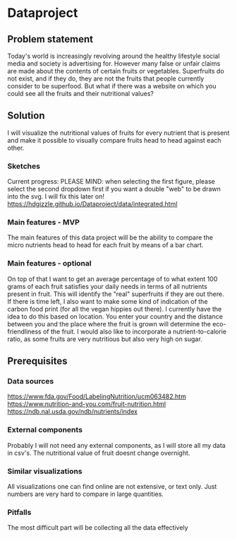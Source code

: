 # Dataproject
## Problem statement
Today's world is increasingly revolving around the healthy lifestyle social media and society is advertising for. However many false or unfair claims are made about the contents of certain fruits or vegetables. Superfruits do not exist, and if they do, they are not the fruits that people currently consider to be superfood. But what if there was a website on which you could see all the fruits and their nutritional values?

## Solution
I will visualize the nutritional values of fruits for every nutrient that is present and make it possible to visually compare fruits head to head against each other. 

### Sketches

Current progress: PLEASE MIND: when selecting the first figure, please select the second dropdown first if you want a double "web" to be drawn into the svg. I will fix this later on! 
https://hdgizzle.github.io/Dataproject/data/integrated.html

### Main features - MVP
The main features of this data project will be the ability to compare the micro nutrients head to head for each fruit by means of a bar chart. 
### Main features - optional
On top of that I want to get an average percentage of to what extent 100 grams of each fruit satisfies your daily needs in terms of all nutrients present in fruit. This will identify the "real" superfruits if they are out there. If there is time left, I also want to make some kind of indication of the carbon food print (for all the vegan hippies out there). I currently have the idea to do this based on location. You enter your country and the distance between you and the place where the fruit is grown will determine the eco-friendliness of the fruit. I would also like to incorporate a nutrient-to-calorie ratio, as some fruits are very nutritious but also very high on sugar. 

## Prerequisites
### Data sources
https://www.fda.gov/Food/LabelingNutrition/ucm063482.htm
https://www.nutrition-and-you.com/fruit-nutrition.html
https://ndb.nal.usda.gov/ndb/nutrients/index
### External components
Probably I will not need any external components, as I will store all my data in csv's. The nutritional value of fruit doesnt change overnight. 
### Similar visualizations
All visualizations one can find online are not extensive, or text only. Just numbers are very hard to compare in large quantities. 
### Pitfalls
The most difficult part will be collecting all the data effectively



